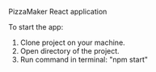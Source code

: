 PizzaMaker React application

To start the app:
1. Clone project on your machine.
2. Open directory of the project.
3. Run command in terminal: "npm start"
